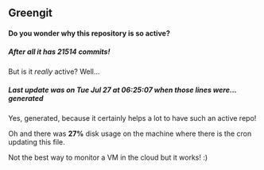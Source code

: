 ## Greengit

#### Do you wonder why this repository is so active?

##### After all it has 21514 commits!

But is it *really* active? Well...

##### Last update was on Tue Jul 27 at 06:25:07 when those lines were... generated

Yes, generated, because it certainly helps a lot to have such an active repo!

Oh and there was **27%** disk usage on the machine
where there is the cron updating this file.

Not the best way to monitor a VM in the cloud but it works! :)

